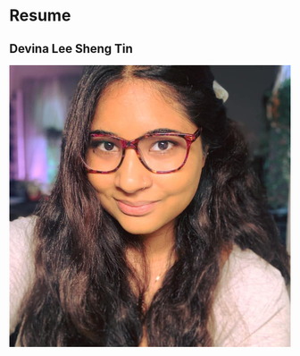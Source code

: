 # Resume
## Devina Lee Sheng Tin
<img src="headshot.jpg"
     alt="Picture of Devina"
     style="float: left; margin-right: 10px;" />